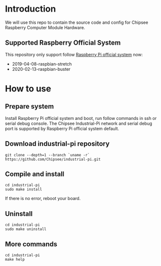 # Introduction
We will use this repo to contain the source code and config for Chipsee Raspberry Computer Module Hardware.

## Supported Raspberry Official System
This repository only support follow [Raspberry Pi official system](https://www.raspberrypi.org/downloads/raspbian/) now:
 - 2019-04-08-raspbian-stretch
 - 2020-02-13-raspbian-buster

# How to use
## Prepare system
Install Raspberry Pi official system and boot, run follow commands in ssh or serial debug console. The Chipsee Industrial-Pi network and serial debug port is supported by Raspberry Pi official system default. 
## Download industrial-pi repository
```
git clone --depth=1 --branch `uname -r` https://github.com/Chipsee/industrial-pi.git
```
## Compile and install
```
cd industrial-pi
sudo make install
```
If there is no error, reboot your board.

## Uninstall
```
cd industrial-pi
sudo make uninstall
```
## More commands
```
cd industrial-pi
make help
```

